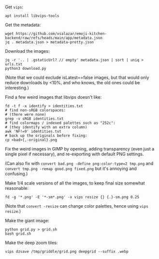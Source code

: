 Get `vips`:

    apt install libvips-tools

Get the metadata:

    wget https://github.com/xsalazar/emoji-kitchen-backend/raw/refs/heads/main/app/metadata.json
    jq . metadata.json > metadata-pretty.json

Download the images:

    jq -r '.. | .gstaticUrl? // empty' metadata.json | sort | uniq > urls.txt
    python3 download.py

(Note that we could exclude isLatest==false images, but that would only reduce downloads by <10%, and who knows, the old ones could be interesting.)

Find a few weird images that libvips doesn't like:

    fd -t f -x identify > identities.txt
    # find non-sRGB colorspaces:
    # (there were none)
    grep -v sRGB identities.txt
    # find colormaps / indexed palettes such as "252c":
    # (they identify with an extra column)
    awk 'NF!=9' identities.txt
    # back up the originals before fixing:
    cp <bad>{,-original}.png

Fix the weird images in GIMP by opening, adding transparency (even just a single pixel if necessary), and re-exporting with default PNG settings.

(Can also fix with `convert bad.png -define png:color-type=2 tmp.png` and `convert tmp.png -remap good.png fixed.png` but it's annoying and confusing.)

Make 1/4 scale versions of all the images, to keep final size somewhat reasonable:

    fd -g '*.png' -E '*-sm*.png' -x vips resize {} {.}-sm.png 0.25

(Note that `convert -resize` can change color palettes, hence using `vips resize`.)

Make the giant image:

    python grid.py > grid.sh
    bash grid.sh

Make the deep zoom tiles:

    vips dzsave /tmp/griddle/grid.png deepgrid --suffix .webp
